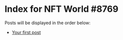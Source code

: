 # Index for NFT World #8769
Posts will be displayed in the order below:

- [Your first post](./001-first.md)

